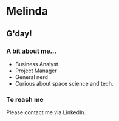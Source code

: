 # Melinda

## G'day!

### A bit about me...

- Business Analyst
- Project Manager
- General nerd
- Curious about space science and tech.

### To reach me
Please contact me via LinkedIn.
